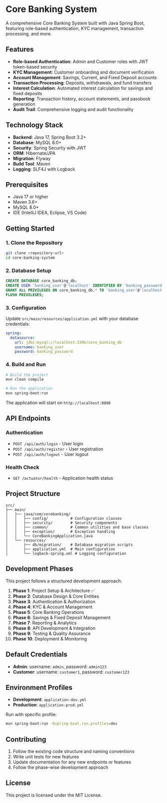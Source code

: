 
# Core Banking System

A comprehensive Core Banking System built with Java Spring Boot, featuring role-based authentication, KYC management, transaction processing, and more.

## Features

- **Role-based Authentication**: Admin and Customer roles with JWT token-based security
- **KYC Management**: Customer onboarding and document verification
- **Account Management**: Savings, Current, and Fixed Deposit accounts
- **Transaction Processing**: Deposits, withdrawals, and fund transfers
- **Interest Calculation**: Automated interest calculation for savings and fixed deposits
- **Reporting**: Transaction history, account statements, and passbook generation
- **Audit Trail**: Comprehensive logging and audit functionality

## Technology Stack

- **Backend**: Java 17, Spring Boot 3.2+
- **Database**: MySQL 8.0+
- **Security**: Spring Security with JWT
- **ORM**: Hibernate/JPA
- **Migration**: Flyway
- **Build Tool**: Maven
- **Logging**: SLF4J with Logback

## Prerequisites

- Java 17 or higher
- Maven 3.6+
- MySQL 8.0+
- IDE (IntelliJ IDEA, Eclipse, VS Code)

## Getting Started

### 1. Clone the Repository

```bash
git clone <repository-url>
cd core-banking-system
```

### 2. Database Setup

```sql
CREATE DATABASE core_banking_db;
CREATE USER 'banking_user'@'localhost' IDENTIFIED BY 'banking_password';
GRANT ALL PRIVILEGES ON core_banking_db.* TO 'banking_user'@'localhost';
FLUSH PRIVILEGES;
```

### 3. Configuration

Update `src/main/resources/application.yml` with your database credentials:

```yaml
spring:
  datasource:
    url: jdbc:mysql://localhost:3306/core_banking_db
    username: banking_user
    password: banking_password
```

### 4. Build and Run

```bash
# Build the project
mvn clean compile

# Run the application
mvn spring-boot:run
```

The application will start on `http://localhost:8080`

## API Endpoints

### Authentication
- `POST /api/auth/login` - User login
- `POST /api/auth/register` - User registration
- `POST /api/auth/logout` - User logout

### Health Check
- `GET /actuator/health` - Application health status

## Project Structure

```
src/
├── main/
│   ├── java/com/corebanking/
│   │   ├── config/          # Configuration classes
│   │   ├── security/        # Security components
│   │   ├── common/          # Common utilities and base classes
│   │   ├── exception/       # Exception handling
│   │   └── CoreBankingApplication.java
│   └── resources/
│       ├── db/migration/    # Database migration scripts
│       ├── application.yml  # Main configuration
│       └── logback-spring.xml # Logging configuration
```

## Development Phases

This project follows a structured development approach:

1. **Phase 1**: Project Setup & Architecture ✅
2. **Phase 2**: Database Design & Core Entities
3. **Phase 3**: Authentication & Authorization
4. **Phase 4**: KYC & Account Management
5. **Phase 5**: Core Banking Operations
6. **Phase 6**: Savings & Fixed Deposit Management
7. **Phase 7**: Reporting & Analytics
8. **Phase 8**: API Development & Integration
9. **Phase 9**: Testing & Quality Assurance
10. **Phase 10**: Deployment & Monitoring

## Default Credentials

- **Admin**: username: `admin`, password: `admin123`
- **Customer**: username: `customer1`, password: `customer123`

## Environment Profiles

- **Development**: `application-dev.yml`
- **Production**: `application-prod.yml`

Run with specific profile:
```bash
mvn spring-boot:run -Dspring-boot.run.profiles=dev
```

## Contributing

1. Follow the existing code structure and naming conventions
2. Write unit tests for new features
3. Update documentation for any new endpoints or features
4. Follow the phase-wise development approach

## License

This project is licensed under the MIT License.
